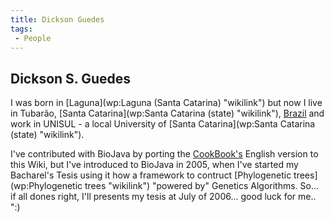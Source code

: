 ```yaml
---
title: Dickson Guedes
tags:
 - People
---
```


Dickson S. Guedes
-----------------

I was born in [Laguna](wp:Laguna (Santa Catarina) "wikilink") but now I
live in Tubarão, [Santa Catarina](wp:Santa Catarina (state) "wikilink"),
[Brazil](wp:Brazil "wikilink") and work in UNISUL - a local University
of [Santa Catarina](wp:Santa Catarina (state) "wikilink").

I've contributed with BioJava by porting the
[CookBook's](Biojava:Cookbook "wikilink") English version to this Wiki,
but I've introduced to BioJava in 2005, when I've started my Bacharel's
Tesis using it how a framework to contruct [Phylogenetic
trees](wp:Phylogenetic trees "wikilink") "powered by" Genetics
Algorithms. So... if all dones right, I'll presents my tesis at July of
2006... good luck for me.. ":)

